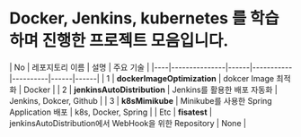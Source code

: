 # Docker, Jenkins, kubernetes 를 학습하며 진행한 프로젝트 모음입니다.

| No | 레포지토리 이름 | 설명 | 주요 기술 |
|----|---------------|------|-----------|----------|------|------|
| 1  | **dockerImageOptimization** | dokcer Image 최적화 | Docker |
| 2  | **jenkinsAutoDistribution** | Jenkins를 활용한 배포 자동화 | Jenkins, Dokcer, Github |
| 3  | **k8sMimikube** | Minikube를 사용한 Spring Application 배포 | k8s, Docker, Spring |
| Etc  | **fisatest** | jenkinsAutoDistribution에서 WebHook을 위한 Repository | None |
